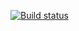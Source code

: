 [![Build status](https://ci.appveyor.com/api/projects/status/qw6m6a2sy2cp2qq0?svg=true)](https://ci.appveyor.com/project/IanaPopova/netologypatterns)